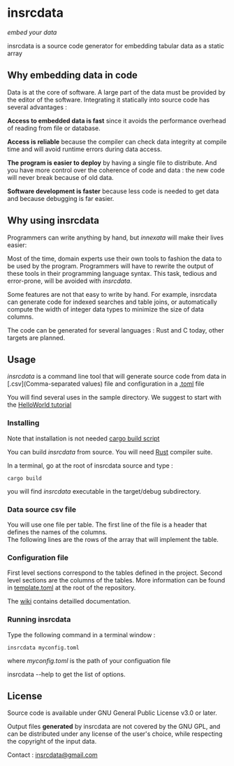 # insrcdata
*embed your data*


insrcdata is a source code generator for embedding tabular data as a static array

## Why embedding data in code

Data is at the core of software. 
A large part of the data must be provided by the editor of the software.
Integrating it statically into source code has several advantages :

**Access to embedded data is fast** since it avoids the performance overhead of reading from file or database.

**Access is reliable** because the compiler can check data integrity at compile time
and will avoid  runtime errors during data access.

**The program is easier to deploy** by having a single file to distribute. 
And you have more control over the coherence of code and data : the new code will never break because of old data.

**Software development is faster** because less code is needed to get data 
and because debugging is far easier.

## Why using insrcdata

Programmers can write anything by hand, but *innexata* will make their lives easier:

Most of the time, domain experts use their own tools to fashion the data to be used by the program.
Programmers will have to rewrite the output of these tools in their programming language syntax. 
This task, tedious and error-prone, will be avoided with *insrcdata*.

Some features are not that easy to write by hand. For example, insrcdata can generate code for indexed searches 
and table joins, or automatically compute the width of integer data types to minimize the size of data columns.

The code can be generated for several languages : Rust and C today, other targets are planned.

## Usage

*insrcdata* is a command line tool that will generate source code from data in [.csv](Comma-separated values) file 
and configuration in a [.toml](https://toml.io)  file

You will find several uses in the sample directory. 
We suggest to start with the [HelloWorld tutorial](https://github.com/sebkeim/insrcdata/wiki/Hello-World-tutorial)

### Installing
Note that installation is not needed [cargo build script](https://github.com/sebkeim/insrcdata/wiki)

You can build *insrcdata* from source. 
You will need [Rust](https://www.rust-lang.org/) compiler suite.

In a terminal, go at the root of insrcdata source and type :
```console
cargo build
```
you will find *insrcdata* executable  in the target/debug subdirectory.


### Data source csv file
You will use one file per table.
The first line of the file is a header that defines the names of the columns.  
The following lines are the rows of the array that will implement the table. 

### Configuration file
First level sections correspond to the tables defined in the project.
Second level sections are the columns of the tables.
More information can be found in [template.toml](https://github.com/sebkeim/insrcdata/blob/main/template.toml) at the root of the repository.

The [wiki](https://github.com/sebkeim/insrcdata/wiki) contains detailled documentation.

### Running insrcdata
Type the following command in a terminal window :

```console
insrcdata myconfig.toml
```

where *myconfig.toml* is the path of your configuation file 

insrcdata --help to get the list of options.
 

## License

Source code is available under GNU General Public License  v3.0 or later.

Output files **generated** by insrcdata are not covered by the GNU GPL, and can be distributed under any license of the user's choice, while respecting the copyright of the input data.
  
Contact : [insrcdata@gmail.com](mailto:insrcdata@gmail.com)
